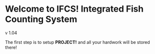    # Welcome to IFCS! Integrated Fish Counting System
v 1.04

The first step is to setup **PROJECT!** and all your hardwork will be stored there!
